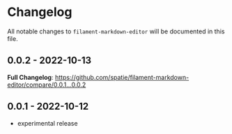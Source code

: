 # Changelog

All notable changes to `filament-markdown-editor` will be documented in this file.

## 0.0.2 - 2022-10-13

**Full Changelog**: https://github.com/spatie/filament-markdown-editor/compare/0.0.1...0.0.2

## 0.0.1 - 2022-10-12

- experimental release
